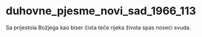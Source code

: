 # duhovne_pjesme_novi_sad_1966_113
Sa prijestola Božjega kao biser čista teče rijeka života spas noseći svuda.